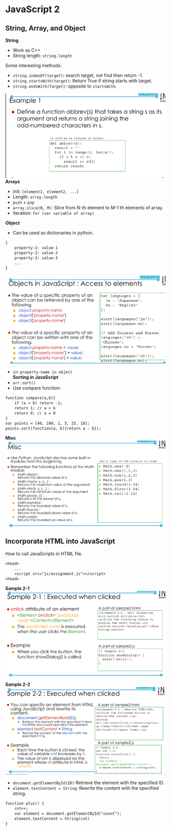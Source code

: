 # JavaScript 2  
## String, Array, and Object  
**String**  
- Work as C++  
- String length: `string.length`  

Some interesting methods:  
- `string.indexOf(target)`: search target, not find then return -1.  
- `string.startsWith(target)`: Return True if string starts with target.  
- `string.endsWith(Target)`: opposite to `startsWith`.  

![ex1](ex1.png)  
**Arrays**  
- Init: `[element1, element2, ...]`  
- Length: `array.length`  
- `push` + `pop`  
- `array.slice(N, M)`: Slice from N-th element to M-1 th elements of array.  
- Iteration: `for (var variable of array)`  

**Object**  
- Can be used as dictionaries in python.  
```
{
    property-1: value-1
    property-2: value-2
    property-3: value-3
    ...
}
```  
![object](object.png)  

- `in`: `property-name in object`  
**Sorting in JavaScript**  
- `arr.sort()`  
- Use compare function:  
```
function compare(a,b){
    if (a < b) return -1;
    return 1; // a > b
    return 0; // a = 0
}
var points = [40, 100, 1, 5, 25, 10];
points.sort(function(a, b){return a - b});
```

**Misc**  
![misc](misc.png)  

## Incorporate HTML into JavaScript  
How to call JavaScripts in HTML file.  
```
<head>
    ...
    <script src="js/assignment.js"></script>
<head>
```  
**Sample 2-1**  
![ex2.1](ex2.1.png)  

**Sample 2-2**  
![sample2-2](sample2-2.png)  
- `document.getElementById(ID)` Retrieve the element with the specified ID.  
- `element.textContent = String`: Rewrite the content with the specified string.  
```
function plus() {
    cnt++;
    var element = document.getElementById("count");
    element.textContent = String(cnt)
}
```  






 

